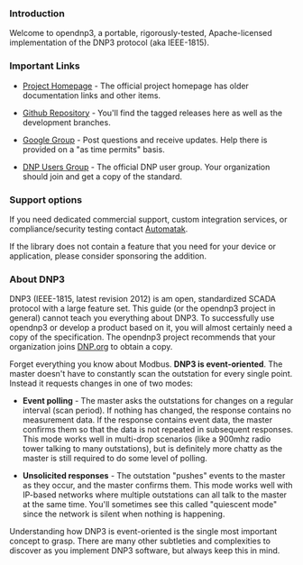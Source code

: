 ### Introduction

Welcome to opendnp3, a portable, rigorously-tested, Apache-licensed implementation of the DNP3 protocol (aka IEEE-1815).

### Important Links

* [Project Homepage](https://www.automatak.com/opendnp3) - The official project homepage has older documentation links and other items.

* [Github Repository](https://www.github.com/automatak/dnp3) - You'll find the tagged releases here as well as the development branches.

* [Google Group](http://groups.google.com/group/automatak-dnp3) - Post questions and receive updates. Help there is provided on a "as time permits" basis.

* [DNP Users Group](http://www.dnp.org) - The official DNP user group. Your organization should join and get a copy of the standard.

### Support options

If you need dedicated commercial support, custom integration services, or compliance/security testing contact [Automatak](http://www.automatak.com).

If the library does not contain a feature that you need for your device or application, please consider sponsoring the addition.


### About DNP3

DNP3 (IEEE-1815, latest revision 2012) is am open, standardized SCADA protocol with a large feature set.  This guide (or the opendnp3 project in general)
cannot teach you everything about DNP3. To successfully use opendnp3 or develop a product based on it, you will almost certainly need a copy of the specification.
The opendnp3 project recommends that your organization joins [DNP.org](www.dnp.org) to obtain a copy.

Forget everything you know about Modbus. **DNP3 is event-oriented**. The master doesn't have to constantly scan the outstation for every single point.
Instead it requests changes in one of two modes:

* **Event polling** - The master asks the outstations for changes on a regular interval (scan period). If nothing has changed, the response contains no measurement data.
If the response contains event data, the master confirms them so that the data is not repeated in subsequent responses. This mode works well in multi-drop scenarios
(like a 900mhz radio tower talking to many outstations), but is definitely more chatty as the master is still required to do some level of polling.

* **Unsolicited responses** - The outstation "pushes" events to the master as they occur, and the master confirms them. This mode works well with IP-based networks where
multiple outstations can all talk to the master at the same time. You'll sometimes see this called "quiescent mode" since the network is silent when nothing is happening.

Understanding how DNP3 is event-oriented is the single most important concept to grasp. There are many other subtleties and complexities to discover as you implement DNP3
software, but always keep this in mind.
